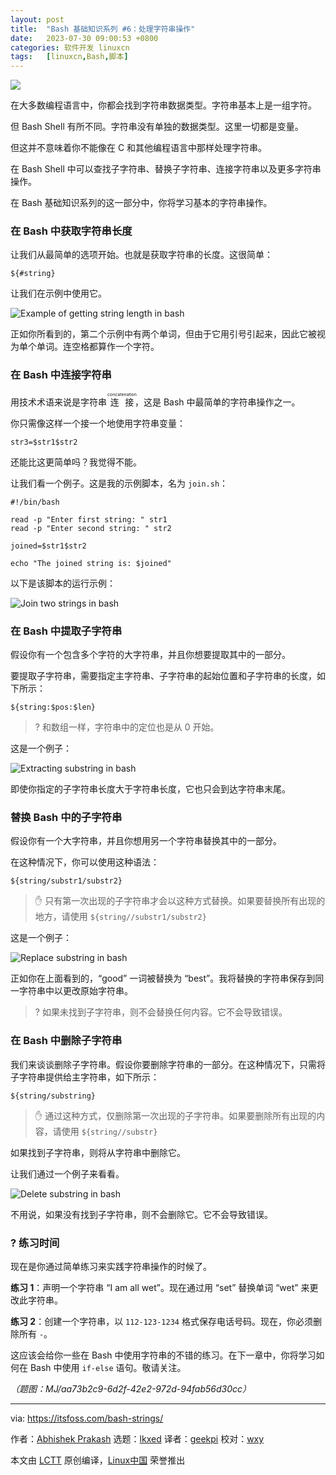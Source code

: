 ```yaml
---
layout: post
title:	"Bash 基础知识系列 #6：处理字符串操作"
date:	2023-07-30 09:00:53 +0800 
categories:	软件开发 linuxcn 
tags:	[linuxcn,Bash,脚本]
---
```



![](/Asserts/Images//attachment/album/202307/30/090030gvm6pgutlvzll4zg.jpg)


在大多数编程语言中，你都会找到字符串数据类型。字符串基本上是一组字符。


但 Bash Shell 有所不同。字符串没有单独的数据类型。这里一切都是变量。


但这并不意味着你不能像在 C 和其他编程语言中那样处理字符串。


在 Bash Shell 中可以查找子字符串、替换子字符串、连接字符串以及更多字符串操作。


在 Bash 基础知识系列的这一部分中，你将学习基本的字符串操作。


### 在 Bash 中获取字符串长度


让我们从最简单的选项开始。也就是获取字符串的长度。这很简单：



```
${#string}

```

让我们在示例中使用它。


![Example of getting string length in bash](/Asserts/Images//attachment/album/202307/30/090053lzt0jo8arresae6y.png)


正如你所看到的，第二个示例中有两个单词，但由于它用引号引起来，因此它被视为单个单词。连空格都算作一个字符。


### 在 Bash 中连接字符串


用技术术语来说是字符串 <ruby> 连接 <rt>  concatenation </rt></ruby>，这是 Bash 中最简单的字符串操作之一。


你只需像这样一个接一个地使用字符串变量：



```
str3=$str1$str2

```

还能比这更简单吗？我觉得不能。


让我们看一个例子。这是我的示例脚本，名为 `join.sh`：



```
#!/bin/bash

read -p "Enter first string: " str1
read -p "Enter second string: " str2

joined=$str1$str2

echo "The joined string is: $joined"

```

以下是该脚本的运行示例：


![Join two strings in bash](/Asserts/Images//attachment/album/202307/30/090053g3zoruhrh7w7r22o.png)


### 在 Bash 中提取子字符串


假设你有一个包含多个字符的大字符串，并且你想要提取其中的一部分。


要提取子字符串，需要指定主字符串、子字符串的起始位置和子字符串的长度，如下所示：



```
${string:$pos:$len}

```


> 
> ? 和数组一样，字符串中的定位也是从 0 开始。
> 
> 
> 


这是一个例子：


![Extracting substring in bash](/Asserts/Images//attachment/album/202307/30/090054rtxev2i5aezeo3yx.png)


即使你指定的子字符串长度大于字符串长度，它也只会到达字符串末尾。


### 替换 Bash 中的子字符串


假设你有一个大字符串，并且你想用另一个字符串替换其中的一部分。


在这种情况下，你可以使用这种语法：



```
${string/substr1/substr2}

```


> 
> ✋ 只有第一次出现的子字符串才会以这种方式替换。如果要替换所有出现的地方，请使用 `${string//substr1/substr2}`
> 
> 
> 


这是一个例子：


![Replace substring in bash](/Asserts/Images//attachment/album/202307/30/090054caii0ib0dladsuaw.png)


正如你在上面看到的，“good” 一词被替换为 “best”。我将替换的字符串保存到同一字符串中以更改原始字符串。



> 
> ? 如果未找到子字符串，则不会替换任何内容。它不会导致错误。
> 
> 
> 


### 在 Bash 中删除子字符串


我们来谈谈删除子字符串。假设你要删除字符串的一部分。在这种情况下，只需将子字符串提供给主字符串，如下所示：



```
${string/substring}

```


> 
> ✋ 通过这种方式，仅删除第一次出现的子字符串。如果要删除所有出现的内容，请使用 `${string//substr}`
> 
> 
> 


如果找到子字符串，则将从字符串中删除它。


让我们通过一个例子来看看。


![Delete substring in bash](/Asserts/Images//attachment/album/202307/30/090054vz4lpr501pycccta.png)


不用说，如果没有找到子字符串，则不会删除它。它不会导致错误。


### ?️ 练习时间


现在是你通过简单练习来实践字符串操作的时候了。


**练习 1**：声明一个字符串 “I am all wet”。现在通过用 “set” 替换单词 “wet” 来更改此字符串。


**练习 2**：创建一个字符串，以 `112-123-1234` 格式保存电话号码。现在，你必须删除所有 `-`。


这应该会给你一些在 Bash 中使用字符串的不错的练习。在下一章中，你将学习如何在 Bash 中使用 `if-else` 语句。敬请关注。


*（题图：MJ/aa73b2c9-6d2f-42e2-972d-94fab56d30cc）*




---


via: <https://itsfoss.com/bash-strings/>


作者：[Abhishek Prakash](https://itsfoss.com/author/abhishek/) 选题：[lkxed](https://github.com/lkxed/) 译者：[geekpi](https://github.com/geekpi) 校对：[wxy](https://github.com/wxy)


本文由 [LCTT](https://github.com/LCTT/TranslateProject) 原创编译，[Linux中国](https://linux.cn/) 荣誉推出
